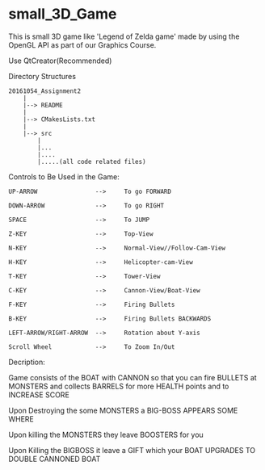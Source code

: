 # small_3D_Game
This is small 3D game like 'Legend of Zelda game' made by using the OpenGL API as part of our Graphics Course.

Use QtCreator(Recommended)

Directory Structures
	
	20161054_Assignment2
		|
		|--> README
		|
		|--> CMakesLists.txt
		|
		|--> src
			|
			|...
			|....
			|.....(all code related files)



Controls to Be Used in the Game:

	
	UP-ARROW  				--> 	To go FORWARD

	DOWN-ARROW  			--> 	To go RIGHT

	SPACE					--> 	To JUMP
	
	Z-KEY					--> 	Top-View
	
	N-KEY					--> 	Normal-View//Follow-Cam-View
	
	H-KEY					--> 	Helicopter-cam-View
	
	T-KEY					--> 	Tower-View
	
	C-KEY					--> 	Cannon-View/Boat-View

	F-KEY					--> 	Firing Bullets

	B-KEY					--> 	Firing Bullets BACKWARDS
	
	LEFT-ARROW/RIGHT-ARROW	-->		Rotation about Y-axis

	Scroll Wheel 			-->		To Zoom In/Out

	


Decription:

Game consists of the BOAT with CANNON so that you can fire BULLETS at MONSTERS and collects BARRELS for more HEALTH points and to INCREASE SCORE
	
Upon Destroying the some MONSTERS a BIG-BOSS APPEARS SOME WHERE

Upon killing the MONSTERS they leave BOOSTERS for you

Upon Killing the BIGBOSS it leave a GIFT which your BOAT UPGRADES TO DOUBLE CANNONED BOAT  




